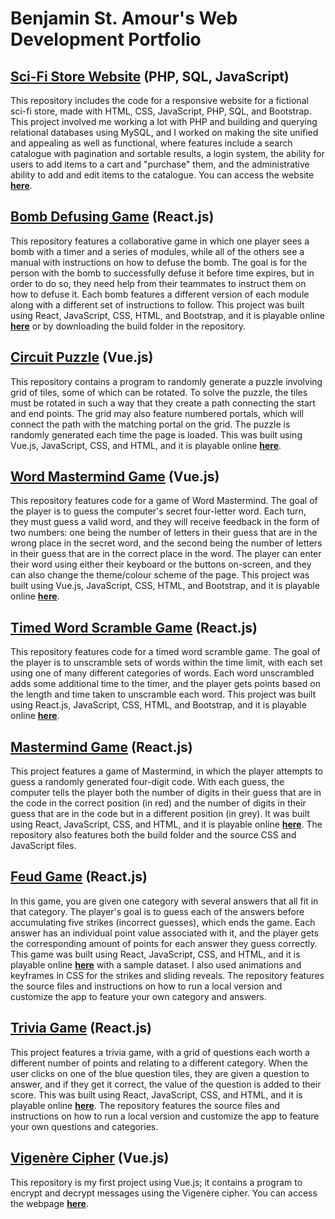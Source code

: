 Benjamin St. Amour's Web Development Portfolio
==============================================

[Sci-Fi Store Website](https://github.com/benstamour/starsprinter) (PHP, SQL, JavaScript)
------------------------------------------------------------------

This repository includes the code for a responsive website for a fictional sci-fi store, made with HTML, CSS, JavaScript, PHP, SQL, and Bootstrap. This project involved me working a lot with PHP and building and querying relational databases using MySQL, and I worked on making the site unified and appealing as well as functional, where features include a search catalogue with pagination and sortable results, a login system, the ability for users to add items to a cart and "purchase" them, and the administrative ability to add and edit items to the catalogue. You can access the website **[here](https://bensta.epizy.com/starsprinter/)**.

[Bomb Defusing Game](https://github.com/benstamour/cyberbomb) (React.js)
-------------------------------------------------------------

This repository features a collaborative game in which one player sees a bomb with a timer and a series of modules, while all of the others see a manual with instructions on how to defuse the bomb. The goal is for the person with the bomb to successfully defuse it before time expires, but in order to do so, they need help from their teammates to instruct them on how to defuse it. Each bomb features a different version of each module along with a different set of instructions to follow. This project was built using React, JavaScript, CSS, HTML, and Bootstrap, and it is playable online **[here](https://bensta.epizy.com/cyberbomb)** or by downloading the build folder in the repository.

[Circuit Puzzle](https://github.com/benstamour/circuit-puzzle) (Vue.js)
--------------------------------------------------------------

This repository contains a program to randomly generate a puzzle involving grid of tiles, some of which can be rotated. To solve the puzzle, the tiles must be rotated in such a way that they create a path connecting the start and end points. The grid may also feature numbered portals, which will connect the path with the matching portal on the grid. The puzzle is randomly generated each time the page is loaded. This was built using Vue.js, JavaScript, CSS, and HTML, and it is playable online **[here](https://bensta.epizy.com/circuit)**.

[Word Mastermind Game](https://github.com/benstamour/word-mastermind) (Vue.js)
--------------------------------------------------------------

This repository features code for a game of Word Mastermind. The goal of the player is to guess the computer's secret four-letter word. Each turn, they must guess a valid word, and they will receive feedback in the form of two numbers: one being the number of letters in their guess that are in the wrong place in the secret word, and the second being the number of letters in their guess that are in the correct place in the word. The player can enter their word using either their keyboard or the buttons on-screen, and they can also change the theme/colour scheme of the page. This project was built using Vue.js, JavaScript, CSS, HTML, and Bootstrap, and it is playable online **[here](https://bensta.epizy.com/wordmastermind)**.

[Timed Word Scramble Game](https://github.com/benstamour/wordscramble) (React.js)
--------------------------------------------------------------

This repository features code for a timed word scramble game. The goal of the player is to unscramble sets of words within the time limit, with each set using one of many different categories of words. Each word unscrambled adds some additional time to the timer, and the player gets points based on the length and time taken to unscramble each word. This project was built using React.js, JavaScript, CSS, HTML, and Bootstrap, and it is playable online **[here](https://bensta.epizy.com/wordscramble)**.

[Mastermind Game](https://github.com/benstamour/mastermind) (React.js)
-----------------------------------------------------------

This project features a game of Mastermind, in which the player attempts to guess a randomly generated four-digit code. With each guess, the computer tells the player both the number of digits in their guess that are in the code in the correct position (in red) and the number of digits in their guess that are in the code but in a different position (in grey). It was built using React, JavaScript, CSS, and HTML, and it is playable online **[here](https://bensta.epizy.com/mastermind)**. The repository also features both the build folder and the source CSS and JavaScript files.

[Feud Game](https://github.com/benstamour/feud) (React.js)
-----------------------------------------------

In this game, you are given one category with several answers that all fit in that category. The player's goal is to guess each of the answers before accumulating five strikes (incorrect guesses), which ends the game. Each answer has an individual point value associated with it, and the player gets the corresponding amount of points for each answer they guess correctly. This game was built using React, JavaScript, CSS, and HTML, and it is playable online **[here](https://bensta.epizy.com/feud)** with a sample dataset. I also used animations and keyframes in CSS for the strikes and sliding reveals. The repository features the source files and instructions on how to run a local version and customize the app to feature your own category and answers.

[Trivia Game](https://github.com/benstamour/trivia) (React.js)
---------------------------------------------------

This project features a trivia game, with a grid of questions each worth a different number of points and relating to a different category. When the user clicks on one of the blue question tiles, they are given a question to answer, and if they get it correct, the value of the question is added to their score. This was built using React, JavaScript, CSS, and HTML, and it is playable online **[here](https://bensta.epizy.com/trivia)**. The repository features the source files and instructions on how to run a local version and customize the app to feature your own questions and categories.

[Vigenère Cipher](https://github.com/benstamour/vigenere) (Vue.js)
---------------------------------------------------------

This repository is my first project using Vue.js; it contains a program to encrypt and decrypt messages using the Vigenère cipher. You can access the webpage **[here](https://bensta.epizy.com/vigenere)**.
